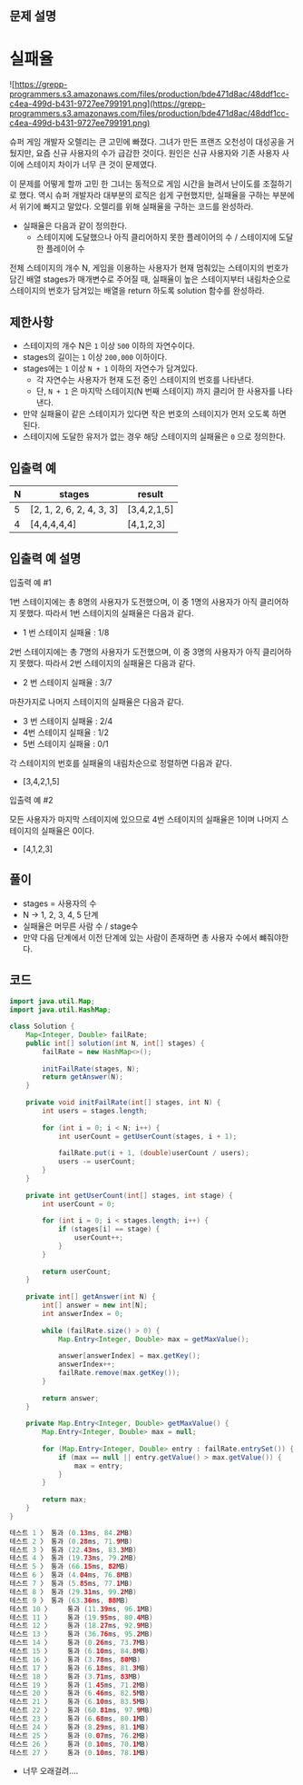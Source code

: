 ## **문제 설명**

# **실패율**

![https://grepp-programmers.s3.amazonaws.com/files/production/bde471d8ac/48ddf1cc-c4ea-499d-b431-9727ee799191.png](https://grepp-programmers.s3.amazonaws.com/files/production/bde471d8ac/48ddf1cc-c4ea-499d-b431-9727ee799191.png)

슈퍼 게임 개발자 오렐리는 큰 고민에 빠졌다. 그녀가 만든 프랜즈 오천성이 대성공을 거뒀지만, 요즘 신규 사용자의 수가 급감한 것이다. 원인은 신규 사용자와 기존 사용자 사이에 스테이지 차이가 너무 큰 것이 문제였다.

이 문제를 어떻게 할까 고민 한 그녀는 동적으로 게임 시간을 늘려서 난이도를 조절하기로 했다. 역시 슈퍼 개발자라 대부분의 로직은 쉽게 구현했지만, 실패율을 구하는 부분에서 위기에 빠지고 말았다. 오렐리를 위해 실패율을 구하는 코드를 완성하라.

- 실패율은 다음과 같이 정의한다.
    - 스테이지에 도달했으나 아직 클리어하지 못한 플레이어의 수 / 스테이지에 도달한 플레이어 수

전체 스테이지의 개수 N, 게임을 이용하는 사용자가 현재 멈춰있는 스테이지의 번호가 담긴 배열 stages가 매개변수로 주어질 때, 실패율이 높은 스테이지부터 내림차순으로 스테이지의 번호가 담겨있는 배열을 return 하도록 solution 함수를 완성하라.

## 제한사항

- 스테이지의 개수 N은 `1` 이상 `500` 이하의 자연수이다.
- stages의 길이는 `1` 이상 `200,000` 이하이다.
- stages에는 `1` 이상 `N + 1` 이하의 자연수가 담겨있다.
    - 각 자연수는 사용자가 현재 도전 중인 스테이지의 번호를 나타낸다.
    - 단, `N + 1` 은 마지막 스테이지(N 번째 스테이지) 까지 클리어 한 사용자를 나타낸다.
- 만약 실패율이 같은 스테이지가 있다면 작은 번호의 스테이지가 먼저 오도록 하면 된다.
- 스테이지에 도달한 유저가 없는 경우 해당 스테이지의 실패율은 `0` 으로 정의한다.

## 입출력 예

| N | stages | result |
| --- | --- | --- |
| 5 | [2, 1, 2, 6, 2, 4, 3, 3] | [3,4,2,1,5] |
| 4 | [4,4,4,4,4] | [4,1,2,3] |

## 입출력 예 설명

입출력 예 #1

1번 스테이지에는 총 8명의 사용자가 도전했으며, 이 중 1명의 사용자가 아직 클리어하지 못했다. 따라서 1번 스테이지의 실패율은 다음과 같다.

- 1 번 스테이지 실패율 : 1/8

2번 스테이지에는 총 7명의 사용자가 도전했으며, 이 중 3명의 사용자가 아직 클리어하지 못했다. 따라서 2번 스테이지의 실패율은 다음과 같다.

- 2 번 스테이지 실패율 : 3/7

마찬가지로 나머지 스테이지의 실패율은 다음과 같다.

- 3 번 스테이지 실패율 : 2/4
- 4번 스테이지 실패율 : 1/2
- 5번 스테이지 실패율 : 0/1

각 스테이지의 번호를 실패율의 내림차순으로 정렬하면 다음과 같다.

- [3,4,2,1,5]

입출력 예 #2

모든 사용자가 마지막 스테이지에 있으므로 4번 스테이지의 실패율은 1이며 나머지 스테이지의 실패율은 0이다.

- [4,1,2,3]

## 풀이

- stages = 사용자의 수
- N → 1, 2, 3, 4, 5 단계
- 실패율은 머무른 사람 수 / stage수
- 만약 다음 단계에서 이전 단계에 있는 사람이 존재하면 총 사용자 수에서 뺴줘야한다.

## 코드

```java
import java.util.Map;
import java.util.HashMap;

class Solution {
    Map<Integer, Double> failRate;
    public int[] solution(int N, int[] stages) {
        failRate = new HashMap<>();
        
        initFailRate(stages, N);
        return getAnswer(N);
    }
    
    private void initFailRate(int[] stages, int N) {
        int users = stages.length;
        
        for (int i = 0; i < N; i++) {
            int userCount = getUserCount(stages, i + 1);
            
            failRate.put(i + 1, (double)userCount / users);
            users -= userCount;
        }
    }
    
    private int getUserCount(int[] stages, int stage) {
        int userCount = 0;
        
        for (int i = 0; i < stages.length; i++) {
            if (stages[i] == stage) {
                userCount++;
            }
        }
        
        return userCount;
    }
    
    private int[] getAnswer(int N) {
        int[] answer = new int[N];
        int answerIndex = 0;
        
        while (failRate.size() > 0) {
            Map.Entry<Integer, Double> max = getMaxValue();
            
            answer[answerIndex] = max.getKey();
            answerIndex++;
            failRate.remove(max.getKey());
        }
        
        return answer;
    }
    
    private Map.Entry<Integer, Double> getMaxValue() {
        Map.Entry<Integer, Double> max = null;
        
        for (Map.Entry<Integer, Double> entry : failRate.entrySet()) {
            if (max == null || entry.getValue() > max.getValue()) {
                max = entry;
            }
        }
        
        return max;
    }
}

테스트 1 〉	통과 (0.13ms, 84.2MB)
테스트 2 〉	통과 (0.28ms, 71.9MB)
테스트 3 〉	통과 (22.43ms, 83.3MB)
테스트 4 〉	통과 (19.73ms, 79.2MB)
테스트 5 〉	통과 (66.15ms, 82MB)
테스트 6 〉	통과 (4.04ms, 76.8MB)
테스트 7 〉	통과 (5.85ms, 77.1MB)
테스트 8 〉	통과 (29.31ms, 99.2MB)
테스트 9 〉	통과 (63.36ms, 88MB)
테스트 10 〉	통과 (11.39ms, 96.1MB)
테스트 11 〉	통과 (19.95ms, 80.4MB)
테스트 12 〉	통과 (18.27ms, 92.9MB)
테스트 13 〉	통과 (36.76ms, 95.2MB)
테스트 14 〉	통과 (0.26ms, 73.7MB)
테스트 15 〉	통과 (6.10ms, 84.8MB)
테스트 16 〉	통과 (3.78ms, 80MB)
테스트 17 〉	통과 (6.18ms, 81.3MB)
테스트 18 〉	통과 (3.71ms, 83MB)
테스트 19 〉	통과 (1.45ms, 71.2MB)
테스트 20 〉	통과 (6.46ms, 82.5MB)
테스트 21 〉	통과 (6.10ms, 83.5MB)
테스트 22 〉	통과 (60.81ms, 97.9MB)
테스트 23 〉	통과 (6.68ms, 80.1MB)
테스트 24 〉	통과 (8.29ms, 81.1MB)
테스트 25 〉	통과 (0.07ms, 76.2MB)
테스트 26 〉	통과 (0.10ms, 70.1MB)
테스트 27 〉	통과 (0.10ms, 78.1MB)
```

- 너무 오래걸려….